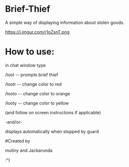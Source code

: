 # Brief-Thief
A simple way of displaying information about stolen goods.

https://i.imgur.com/r1oZsnT.png

# How to use:

in chat window type

/loot  -- prompts brief thief

/lootr -- change color to red

/looto -- change color to orange

/looty -- change color to yellow

(and follow on screen instructions if applicable)

-and/or-

displays automatically when stopped by guard

#Created by

mutiny and Jackarunda

:^)
